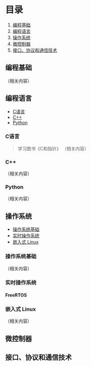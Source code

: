 # 目录
1. [编程基础](##编程基础)
2. [编程语言](##编程语言)
3. [操作系统](##操作系统)
4. [微控制器](##微控制器)    
5. [接口、协议和通信技术](##接口、协议和通信技术)

## 编程基础
（相关内容）

## 编程语言
- [C语言](###C语言)
- [C++](###C++)
- [Python](###Python)  

### C语言
> 学习图书《C和指针》
（相关内容）
### C++                                                                                        
（相关内容）
### Python
（相关内容）

## 操作系统
- [操作系统基础](###操作系统基础)
- [实时操作系统](###实时操作系统)
- [嵌入式 Linux](#嵌入式-Linux)

### 操作系统基础
（相关内容）
### 实时操作系统
#### FreeRTOS

### 嵌入式 Linux
（相关内容）

## 微控制器  

## 接口、协议和通信技术




  